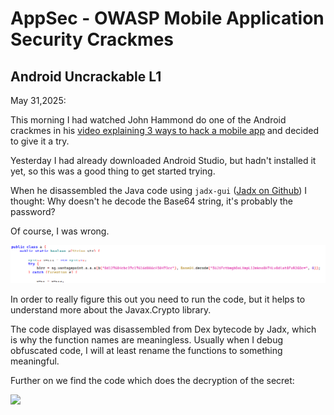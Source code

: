 # AppSec - OWASP Mobile Application Security Crackmes

## Android Uncrackable L1

May 31,2025:

This morning I had watched John Hammond do one of the Android crackmes in his [video explaining 3 ways to hack a mobile app](https://www.youtube.com/watch?v=QwwLSyRzNwo) and decided to give it a try.

Yesterday I had already downloaded Android Studio, but hadn't installed it yet, so this was a good thing to get started trying.

When he disassembled the Java code using `jadx-gui` ([Jadx on Github](https://github.com/skylot/jadx/releases/tag/v1.5.1)) I thought: Why doesn't he decode the Base64 string, it's probably the password?

Of course, I was wrong.

<img src="img\using-jadx-for-disassembling-android-code.png">

In order to really figure this out you need to run the code, but it helps to understand more about the Javax.Crypto library.

The code displayed was disassembled from Dex bytecode by Jadx, which is why the function names are meaningless. Usually when I debug obfuscated code, I will at least rename the functions to something meaningful.

Further on we find the code which does the decryption of the secret:

<img src="using-jadx-for-disassembling-android-code-uncrackable-mobile-appsec">

